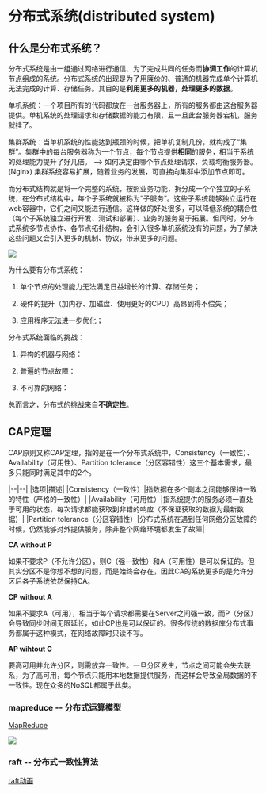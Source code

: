 # 分布式系统(distributed system)

## 什么是分布式系统？

分布式系统是由一组通过网络进行通信、为了完成共同的任务而**协调工作**的计算机节点组成的系统。分布式系统的出现是为了用廉价的、普通的机器完成单个计算机无法完成的计算、存储任务。其目的是**利用更多的机器，处理更多的数据**。

单机系统：一个项目所有的代码都放在一台服务器上，所有的服务都由这台服务器提供。单机系统的处理请求和存储数据的能力有限，且一旦此台服务器宕机，服务就挂了。

集群系统：当单机系统的性能达到瓶颈的时候，把单机复制几份，就构成了“集群”。集群中的每台服务器称为一个节点，每个节点提供**相同**的服务，相当于系统的处理能力提升了好几倍。 --> 如何决定由哪个节点处理请求，负载均衡服务器。(Nginx) 集群系统容易扩展，随着业务的发展，可直接向集群中添加节点即可。 

而分布式结构就是将一个完整的系统，按照业务功能，拆分成一个个独立的子系统，在分布式结构中，每个子系统就被称为“子服务”。这些子系统能够独立运行在web容器中，它们之间又能进行通信。这样做的好处很多，可以降低系统的耦合性（每个子系统独立进行开发、测试和部署）、业务的服务易于拓展。但同时，分布式系统多节点协作、各节点拓扑结构，会引入很多单机系统没有的问题，为了解决这些问题又会引入更多的机制、协议，带来更多的问题。


![](https://upload-images.jianshu.io/upload_images/4440914-47906d7c5db0041f.jpg?imageMogr2/auto-orient/strip%7CimageView2/2/w/1240)


为什么要有分布式系统：

1. 单个节点的处理能力无法满足日益增长的计算、存储任务； 

2. 硬件的提升（加内存、加磁盘、使用更好的CPU）高昂到得不偿失；

3. 应用程序无法进一步优化； 


分布式系统面临的挑战：

1. 异构的机器与网络： 

2. 普遍的节点故障： 

3. 不可靠的网络： 

总而言之，分布式的挑战来自**不确定性**。 


## CAP定理 

CAP原则又称CAP定理，指的是在一个分布式系统中，Consistency（一致性）、 Availability（可用性）、Partition tolerance（分区容错性）这三个基本需求，最多只能同时满足其中的2个。 


|--|--| 
|选项|描述|
|Consistency（一致性）|指数据在多个副本之间能够保持一致的特性（严格的一致性）| 
|Availability（可用性）|指系统提供的服务必须一直处于可用的状态，每次请求都能获取到非错的响应（不保证获取的数据为最新数据）|
|Partition tolerance（分区容错性）|分布式系统在遇到任何网络分区故障的时候，仍然能够对外提供服务，除非整个网络环境都发生了故障| 



**CA without P**

如果不要求P（不允许分区），则C（强一致性）和A（可用性）是可以保证的。但其实分区不是你想不想的问题，而是始终会存在，因此CA的系统更多的是允许分区后各子系统依然保持CA。

**CP without A** 

如果不要求A（可用），相当于每个请求都需要在Server之间强一致，而P（分区）会导致同步时间无限延长，如此CP也是可以保证的。很多传统的数据库分布式事务都属于这种模式，在网络故障时只读不写。

**AP wihtout C** 

要高可用并允许分区，则需放弃一致性。一旦分区发生，节点之间可能会失去联系，为了高可用，每个节点只能用本地数据提供服务，而这样会导致全局数据的不一致性。现在众多的NoSQL都属于此类。


### mapreduce -- 分布式运算模型


[MapReduce]()


![](https://upload-images.jianshu.io/upload_images/4440914-5e54669407edcb40.png?imageMogr2/auto-orient/strip%7CimageView2/2/w/1240)  


### raft -- 分布式一致性算法

[raft动画](http://thesecretlivesofdata.com/raft/?utm_source=hacpai.com)






